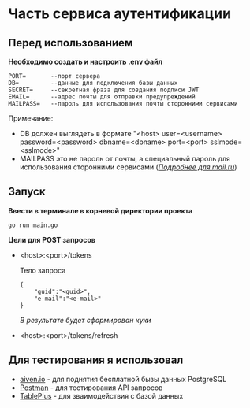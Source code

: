 # Часть сервиса аутентификации

## Перед использованием
**Необходимо создать и настроить .env файл**
```
PORT=       --порт сервера
DB=         --данные для подключения базы данных
SECRET=     --секретная фраза для создания подписи JWT
EMAIL=      --адрес почты для отправки предупреждений
MAILPASS=   --пароль для использования почты сторонними сервисами
```
Примечание: 
- DB должен выглядеть в формате "\<host\> user=\<username\> password=\<password\> dbname=\<dbname\> port=\<port\> sslmode=\<sslmode\>"
- MAILPASS это не пароль от почты, а специальный пароль для использования сторонними сервисами ([*Подробнее для mail.ru*](https://help.mail.ru/mail/security/protection/external/))

## Запуск

**Ввести в терминале в корневой директории проекта**
```
go run main.go
```

**Цели для POST запросов**

- \<host\>:\<port\>/tokens

    Тело запроса
    ```
    {
        "guid":"<guid>",
        "e-mail":"<e-mail>"
    }
    ```
    *В результате будет сформирован куки*

- \<host\>:\<port\>/tokens/refresh


## Для тестирования я использовал

- [aiven.io](aiven.io) - для поднятия бесплатной бызы данных PostgreSQL
- [Postman](postman.com) - для тестирования API запросов
- [TablePlus](tableplus.com) - для зваимодействия с базой данных